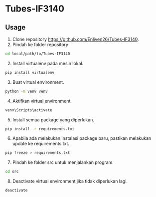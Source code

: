 # Tubes-IF3140

## Usage

1. Clone repository https://github.com/Enliven26/Tubes-IF3140.  
3. Pindah ke folder repository  
```bash
cd local/path/to/Tubes-IF3140
```
2. Install virtualenv pada mesin lokal.  
```bash
pip install virtualenv
```
3. Buat virtual environment.
```bash
python -m venv venv
```
4. Aktifkan virtual environment.  
```bash
venv\Scripts\activate
```
5. Install semua package yang diperlukan.    
```bash
pip install -r requirements.txt
```
6. Apabila ada melakukan instalasi package baru, pastikan melakukan update ke requirements.txt.  
```bash
pip freeze > requirements.txt
```

7. Pindah ke folder src untuk menjalankan program.  
```bash
cd src
```

8. Deactivate virtual environment jika tidak diperlukan lagi.  
```bash
deactivate
```